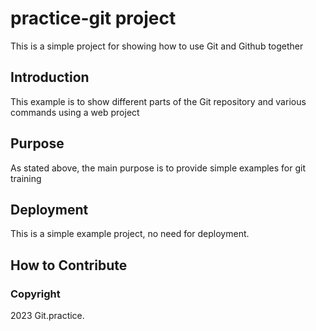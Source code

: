 # practice-git project
This is a simple project for showing how to use Git and Github together
## Introduction
This example is to show different parts of the Git repository and various commands using a web project
## Purpose
As stated above, the main purpose is to provide simple examples for git training
## Deployment
This is a simple example project, no need for deployment.
## How to Contribute

### Copyright
2023 Git.practice.
